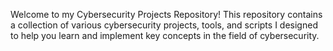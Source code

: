 Welcome to my Cybersecurity Projects Repository! This repository contains a collection of various cybersecurity projects, tools, and scripts I designed to help you learn and implement 
key concepts in the field of cybersecurity. 

